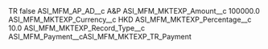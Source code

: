 <?xml version="1.0" encoding="UTF-8"?>
<CustomMetadata xmlns="http://soap.sforce.com/2006/04/metadata" xmlns:xsi="http://www.w3.org/2001/XMLSchema-instance" xmlns:xsd="http://www.w3.org/2001/XMLSchema">
    <label>TR</label>
    <protected>false</protected>
    <values>
        <field>ASI_MFM_AP_AD__c</field>
        <value xsi:type="xsd:string">A&amp;P</value>
    </values>
    <values>
        <field>ASI_MFM_MKTEXP_Amount__c</field>
        <value xsi:type="xsd:double">100000.0</value>
    </values>
    <values>
        <field>ASI_MFM_MKTEXP_Currency__c</field>
        <value xsi:type="xsd:string">HKD</value>
    </values>
    <values>
        <field>ASI_MFM_MKTEXP_Percentage__c</field>
        <value xsi:type="xsd:double">10.0</value>
    </values>
    <values>
        <field>ASI_MFM_MKTEXP_Record_Type__c</field>
        <value xsi:type="xsd:string">ASI_MFM_Payment__cASI_MFM_MKTEXP_TR_Payment</value>
    </values>
</CustomMetadata>
